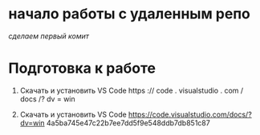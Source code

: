 # начало работы с удаленным репо
*сделаем первый комит*

# Подготовка к работе 

1. Скачать и установить VS Code https :// code . visualstudio . com / docs /? dv = win

1. Скачать и установить VS Code https://code.visualstudio.com/docs/?dv=win
4a5ba745e47c22b7ee7dd5f9e548ddb7db851c87
